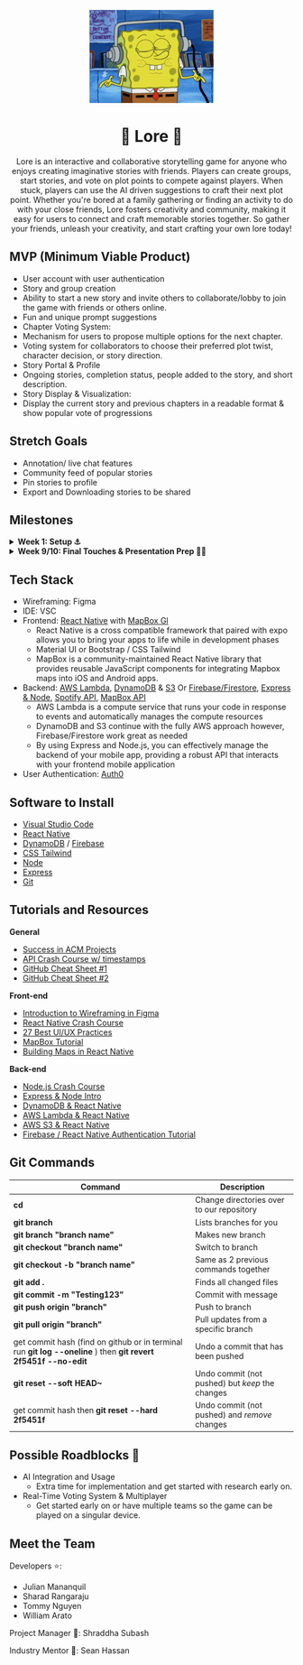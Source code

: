 
<p align="center">
  <img src="https://github.com/acm-projects/Nostalgio/blob/main/listening-to-music-spongebob.gif"/>
</p>

# <h1 align="center">📖 Lore 📖</h1>

<p align="center">
 Lore is an interactive and collaborative storytelling game for anyone who enjoys creating imaginative stories with friends. Players can create groups, start stories, and vote on plot points to compete against players. When stuck, players can use the AI driven suggestions to craft their next plot point. Whether you're bored at a family gathering or finding an activity to do with your close friends, Lore fosters creativity and community, making it easy for users to connect and craft memorable stories together. So gather your friends, unleash your creativity, and start crafting your own lore today!
</p>

## MVP (Minimum Viable Product)


* User account with user authentication
* Story and group creation
* Ability to start a new story and invite others to collaborate/lobby to join the game with friends or others online.
* Fun and unique prompt suggestions
* Chapter Voting System:
* Mechanism for users to propose multiple options for the next chapter.
* Voting system for collaborators to choose their preferred plot twist, character decision, or story direction.
* Story Portal & Profile
* Ongoing stories, completion status, people added to the story, and short description.
* Story Display & Visualization:
* Display the current story and previous chapters in a readable format & show popular vote of progressions

  



## Stretch Goals

* Annotation/ live chat features
* Community feed of popular stories
* Pin stories to profile
* Export and Downloading stories to be shared




## Milestones

<details closed>
  <summary>  <strong> Week 1: Setup ⚓ </strong> </summary>
  <br>

- General:
  - Assign roles for front-end and back-end development.
  - Discuss overall project scope, tech stack/options (React Native for frontend, AWS for backend)
  - Schedule meetings for weekly meetings
  - Start Low fidelity with everyone to get a vision of the app
- Frontend:
  - Start working on figma and be ready to show progress dev night
  - Learn React Native/Flutter and decide which you wanna work with
- Backend:
  - Research AWS and begin setting up your environment (AWS EC2, S3).
  - Start exploring database frameworks (e.g., MongoDB, DynamoDB).
  - Explore Spotify API

</details>

<details closed>
  <summary>  <strong> Week 9/10: Final Touches & Presentation Prep 💪📢 </strong> </summary>
  <br>

- General:
  - Bug Fixes & Polish: Address any bugs, finalize UI/UX, and ensure the app is stable and ready for presentation.
  - Final Testing: Conduct thorough testing of all features, focusing on user journeys and the core algorithm.
  - Presentation: Prepare slides, script, and rehearse the demo. Ensure everyone is confident with their part of the presentation.

</details>



## Tech Stack
* Wireframing: Figma
* IDE: VSC
* Frontend: [React Native](https://reactnative.dev/) with [MapBox Gl](https://docs.mapbox.com/help/glossary/maps-sdk-for-react-native/)
  * React Native is a cross compatible framework that paired with expo allows you to bring your apps to life while in development phases
  * Material UI or Bootstrap / CSS Tailwind
  * MapBox is a community-maintained React Native library that provides reusable JavaScript components for integrating Mapbox maps into iOS and Android apps.
* Backend: [AWS Lambda](https://www.serverless.com/aws-lambda), [DynamoDB](https://docs.aws.amazon.com/amazondynamodb/latest/developerguide/Introduction.html) & [S3](https://docs.aws.amazon.com/AmazonS3/latest/userguide/Welcome.html) Or [Firebase/Firestore](https://firebase.google.com/docs/firestore), [Express & Node](https://developer.mozilla.org/en-US/docs/Learn/Server-side/Express_Nodejs/Introduction), [Spotify API](https://developer.spotify.com/documentation/web-api), [MapBox API](https://docs.mapbox.com/api/overview/)
  * AWS Lambda is a compute service that runs your code in response to events and automatically manages the compute resources
  * DynamoDB and S3 continue with the fully AWS approach however, Firebase/Firestore work great as needed
  * By using Express and Node.js, you can effectively manage the backend of your mobile app, providing a robust API that interacts with your frontend mobile application
* User Authentication: [Auth0](https://auth0.com/docs)



## Software to Install
  - [Visual Studio Code](https://code.visualstudio.com/)
  - [React Native](https://reactnative.dev/docs/environment-setup)
  - [DynamoDB](https://aws.amazon.com/dynamodb/) / [Firebase](https://firebase.google.com/docs/web/setup)
  - [CSS Tailwind](https://tailwindcss.com/docs/guides/nextjs)
  - [Node](https://nodejs.org/en/)
  - [Express](https://expressjs.com/)
  - [Git](https://git-scm.com/downloads)

## Tutorials and Resources  
  **General**
  - [Success in ACM Projects](https://docs.google.com/document/d/18Zi3DrKG5e6g5Bojr8iqxIu6VIGl86YBSFlsnJnlM88/edit#heading=h.ky82xv3vtbpi)
  - [API Crash Course w/ timestamps](https://www.youtube.com/watch?v=GZvSYJDk-us)
  - [GitHub Cheat Sheet #1](https://education.github.com/git-cheat-sheet-education.pdf)
  - [GitHub Cheat Sheet #2](https://drive.google.com/file/d/1OddwoSvNJ3dQuEBw3RERieMXmOicif9_/view)
  
  **Front-end**
  - [Introduction to Wireframing in Figma](https://www.youtube.com/watch?v=6t_dYhXyYjI)
  - [React Native Crash Course](https://www.youtube.com/watch?v=w7ejDZ8SWv8)
  - [27 Best UI/UX Practices](https://729solutions.com/ux-ui-best-practices/)
  - [MapBox Tutorial](https://www.youtube.com/watch?v=JJatzkPcmoI)
  - [Building Maps in React Native](https://medium.com/@mshuecodev/building-maps-in-react-native-with-mapbox-a-step-by-step-tutorial-6491f2190db9)
  
  **Back-end**
  - [Node.js Crash Course](https://www.youtube.com/watch?v=zb3Qk8SG5Ms&list=PL4cUxeGkcC9jsz4LDYc6kv3ymONOKxwBU)
  - [Express & Node Intro](https://youtu.be/jivyItmsu18?si=YbLWhSxKg1C44Qht)
  - [DynamoDB & React Native](https://docs.aws.amazon.com/prescriptive-guidance/latest/patterns/build-a-serverless-react-native-mobile-app-by-using-aws-amplify.html)
  - [AWS Lambda & React Native](https://docs.aws.amazon.com/prescriptive-guidance/latest/patterns/build-a-serverless-react-native-mobile-app-by-using-aws-amplify.html)
  - [AWS S3 & React Native](https://jaka-tertinek.medium.com/upload-files-from-react-native-app-to-aws-s3-3d3cb85e9d4)
  - [Firebase / React Native Authentication Tutorial](https://www.youtube.com/watch?v=ONAVmsGW6-M)

## Git Commands

| Command | Description |
| ------ | ------ |
| **cd <director>** | Change directories over to our repository |
| **git branch** | Lists branches for you |
| **git branch "branch name"** | Makes new branch |
| **git checkout "branch name"** | Switch to branch |
| **git checkout -b "branch name"** | Same as 2 previous commands together |
| **git add .**| Finds all changed files |
| **git commit -m "Testing123"** | Commit with message |
| **git push origin "branch"** | Push to branch |
| **git pull origin "branch"** | Pull updates from a specific branch |
| get commit hash (find on github or in terminal run **git log --oneline** ) then **git revert 2f5451f --no-edit**| Undo a commit that has been pushed |
| **git reset --soft HEAD~** | Undo commit (not pushed) but *keep* the changes |
| get commit hash then **git reset --hard 2f5451f** | Undo commit (not pushed) and *remove*  changes |


## Possible Roadblocks 🧠
- AI Integration and Usage
    - Extra time for implementation and get started with research early on.
- Real-Time Voting System & Multiplayer
    - Get started early on or have multiple teams so the game can be played on a singular device.


  
## Meet the Team

Developers ⭐: 
* Julian Mananquil
* Sharad Rangaraju
* Tommy Nguyen
* William Arato
      
Project Manager 🌠: Shraddha Subash

Industry Mentor 🌠: Sean Hassan

